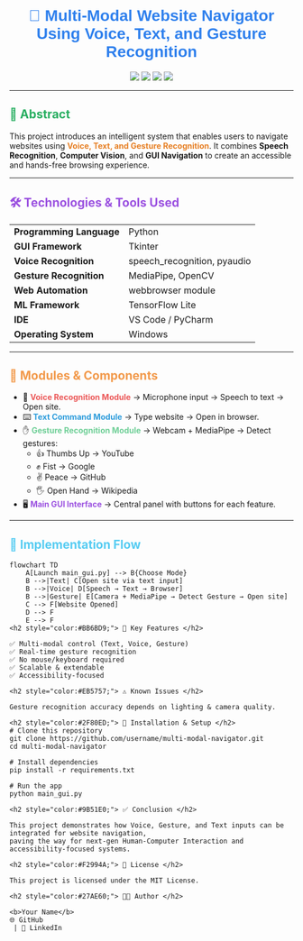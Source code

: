 <h1 align="center" style="color:#2F80ED; font-family:Arial, Helvetica, sans-serif;">
 🎯 Multi-Modal Website Navigator Using Voice, Text, and Gesture Recognition 
</h1>

<p align="center">
  <img src="https://img.shields.io/badge/License-MIT-green.svg" />
  <img src="https://img.shields.io/badge/Python-3.9+-blue?logo=python" />
  <img src="https://img.shields.io/badge/OpenCV-Computer%20Vision-orange?logo=opencv" />
  <img src="https://img.shields.io/badge/Tkinter-GUI-lightgrey" />
</p>

---

<h2 style="color:#27AE60;"> 🧠 Abstract </h2>

<p>
This project introduces an intelligent system that enables users to navigate websites using 
<b style="color:#E67E22;">Voice, Text, and Gesture Recognition</b>.  
It combines <b>Speech Recognition</b>, <b>Computer Vision</b>, and <b>GUI Navigation</b> to create an accessible and hands-free browsing experience.  
</p>

---

<h2 style="color:#9B51E0;"> 🛠️ Technologies & Tools Used </h2>

<table>
<tr><td><b>Programming Language</b></td><td>Python</td></tr>
<tr><td><b>GUI Framework</b></td><td>Tkinter</td></tr>
<tr><td><b>Voice Recognition</b></td><td>speech_recognition, pyaudio</td></tr>
<tr><td><b>Gesture Recognition</b></td><td>MediaPipe, OpenCV</td></tr>
<tr><td><b>Web Automation</b></td><td>webbrowser module</td></tr>
<tr><td><b>ML Framework</b></td><td>TensorFlow Lite</td></tr>
<tr><td><b>IDE</b></td><td>VS Code / PyCharm</td></tr>
<tr><td><b>Operating System</b></td><td>Windows</td></tr>
</table>

---

<h2 style="color:#F2994A;"> 🧩 Modules & Components </h2>

- 🎤 <b style="color:#EB5757;">Voice Recognition Module</b> → Microphone input → Speech to text → Open site.  
- ⌨️ <b style="color:#2D9CDB;">Text Command Module</b> → Type website → Open in browser.  
- ✋ <b style="color:#6FCF97;">Gesture Recognition Module</b> → Webcam + MediaPipe → Detect gestures:  
  - 👍 Thumbs Up → YouTube  
  - ✊ Fist → Google  
  - ✌️ Peace → GitHub  
  - 🖐️ Open Hand → Wikipedia  
- 🖥️ <b style="color:#9B51E0;">Main GUI Interface</b> → Central panel with buttons for each feature.  

---

<h2 style="color:#56CCF2;"> 🧪 Implementation Flow </h2>

```mermaid
flowchart TD
    A[Launch main_gui.py] --> B{Choose Mode}
    B -->|Text| C[Open site via text input]
    B -->|Voice| D[Speech → Text → Browser]
    B -->|Gesture| E[Camera + MediaPipe → Detect Gesture → Open site]
    C --> F[Website Opened]
    D --> F
    E --> F
<h2 style="color:#BB6BD9;"> 🌟 Key Features </h2>

✅ Multi-modal control (Text, Voice, Gesture)
✅ Real-time gesture recognition
✅ No mouse/keyboard required
✅ Scalable & extendable
✅ Accessibility-focused

<h2 style="color:#EB5757;"> ⚠️ Known Issues </h2>

Gesture recognition accuracy depends on lighting & camera quality.

<h2 style="color:#2F80ED;"> 🚀 Installation & Setup </h2>
# Clone this repository
git clone https://github.com/username/multi-modal-navigator.git
cd multi-modal-navigator

# Install dependencies
pip install -r requirements.txt

# Run the app
python main_gui.py

<h2 style="color:#9B51E0;"> ✅ Conclusion </h2>

This project demonstrates how Voice, Gesture, and Text inputs can be integrated for website navigation,
paving the way for next-gen Human-Computer Interaction and accessibility-focused systems.

<h2 style="color:#F2994A;"> 📜 License </h2>

This project is licensed under the MIT License.

<h2 style="color:#27AE60;"> 👨‍💻 Author </h2>

<b>Your Name</b>
🌐 GitHub
 | 🔗 LinkedIn
